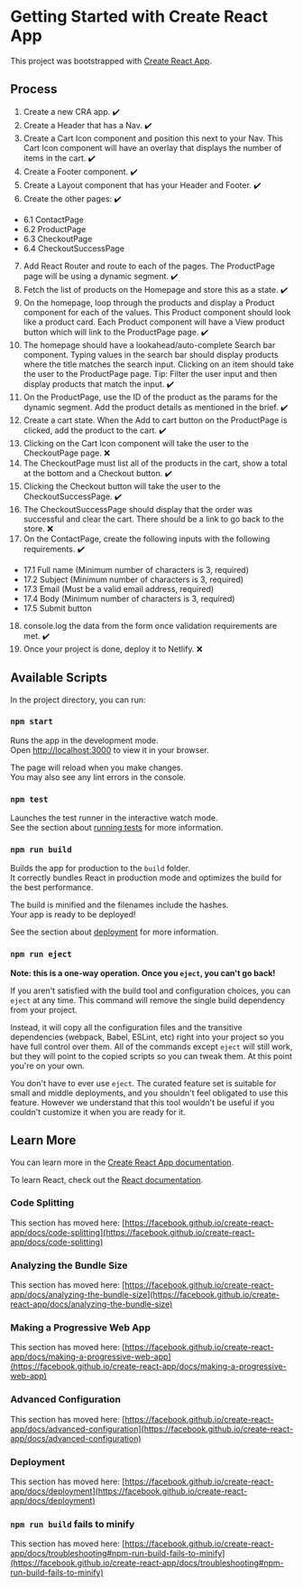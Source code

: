 # Getting Started with Create React App

This project was bootstrapped with [Create React App](https://github.com/facebook/create-react-app).

## Process
1.  Create a new CRA app. :heavy_check_mark:
2. Create a Header that has a Nav. :heavy_check_mark:
3. Create a Cart Icon component and position this next to your Nav. This Cart Icon component will have an overlay that displays the number of items in the cart. :heavy_check_mark:
4. Create a Footer component. :heavy_check_mark:
5. Create a Layout component that has your Header and Footer. :heavy_check_mark:
6. Create the other pages: :heavy_check_mark:
- 6.1 ContactPage
- 6.2 ProductPage
- 6.3 CheckoutPage
- 6.4 CheckoutSuccessPage
7. Add React Router and route to each of the pages. The ProductPage page will be using a dynamic segment. :heavy_check_mark:
8. Fetch the list of products on the Homepage and store this as a state. :heavy_check_mark:
9. On the homepage, loop through the products and display a Product component for each of the values. This Product component should look like a product card. Each Product component will have a View product button which will link to the ProductPage page. :heavy_check_mark:
10. The homepage should have a lookahead/auto-complete Search bar component. Typing values in the search bar should display products where the title matches the search input. Clicking on an item should take the user to the ProductPage page. Tip: Filter the user input and then display products that match the input. :heavy_check_mark:
11. On the ProductPage, use the ID of the product as the params for the dynamic segment. Add the product details as mentioned in the brief. :heavy_check_mark:
12. Create a cart state. When the Add to cart button on the ProductPage is clicked, add the product to the cart. :heavy_check_mark:
13. Clicking on the Cart Icon component will take the user to the CheckoutPage page. :x:
14. The CheckoutPage must list all of the products in the cart, show a total at the bottom and a Checkout button. :heavy_check_mark:
15. Clicking the Checkout button will take the user to the CheckoutSuccessPage. :heavy_check_mark:
16. The CheckoutSuccessPage should display that the order was successful and clear the cart. There should be a link to go back to the store. :x:
17. On the ContactPage, create the following inputs with the following requirements. :heavy_check_mark:
- 17.1 Full name (Minimum number of characters is 3, required)
- 17.2 Subject (Minimum number of characters is 3, required)
- 17.3 Email (Must be a valid email address, required)
- 17.4 Body (Minimum number of characters is 3, required)
- 17.5 Submit button

18. console.log the data from the form once validation requirements are met. :heavy_check_mark:
19. Once your project is done, deploy it to Netlify. :x:

## Available Scripts

In the project directory, you can run:

### `npm start`

Runs the app in the development mode.\
Open [http://localhost:3000](http://localhost:3000) to view it in your browser.

The page will reload when you make changes.\
You may also see any lint errors in the console.

### `npm test`

Launches the test runner in the interactive watch mode.\
See the section about [running tests](https://facebook.github.io/create-react-app/docs/running-tests) for more information.

### `npm run build`

Builds the app for production to the `build` folder.\
It correctly bundles React in production mode and optimizes the build for the best performance.

The build is minified and the filenames include the hashes.\
Your app is ready to be deployed!

See the section about [deployment](https://facebook.github.io/create-react-app/docs/deployment) for more information.

### `npm run eject`

**Note: this is a one-way operation. Once you `eject`, you can't go back!**

If you aren't satisfied with the build tool and configuration choices, you can `eject` at any time. This command will remove the single build dependency from your project.

Instead, it will copy all the configuration files and the transitive dependencies (webpack, Babel, ESLint, etc) right into your project so you have full control over them. All of the commands except `eject` will still work, but they will point to the copied scripts so you can tweak them. At this point you're on your own.

You don't have to ever use `eject`. The curated feature set is suitable for small and middle deployments, and you shouldn't feel obligated to use this feature. However we understand that this tool wouldn't be useful if you couldn't customize it when you are ready for it.

## Learn More

You can learn more in the [Create React App documentation](https://facebook.github.io/create-react-app/docs/getting-started).

To learn React, check out the [React documentation](https://reactjs.org/).

### Code Splitting

This section has moved here: [https://facebook.github.io/create-react-app/docs/code-splitting](https://facebook.github.io/create-react-app/docs/code-splitting)

### Analyzing the Bundle Size

This section has moved here: [https://facebook.github.io/create-react-app/docs/analyzing-the-bundle-size](https://facebook.github.io/create-react-app/docs/analyzing-the-bundle-size)

### Making a Progressive Web App

This section has moved here: [https://facebook.github.io/create-react-app/docs/making-a-progressive-web-app](https://facebook.github.io/create-react-app/docs/making-a-progressive-web-app)

### Advanced Configuration

This section has moved here: [https://facebook.github.io/create-react-app/docs/advanced-configuration](https://facebook.github.io/create-react-app/docs/advanced-configuration)

### Deployment

This section has moved here: [https://facebook.github.io/create-react-app/docs/deployment](https://facebook.github.io/create-react-app/docs/deployment)

### `npm run build` fails to minify

This section has moved here: [https://facebook.github.io/create-react-app/docs/troubleshooting#npm-run-build-fails-to-minify](https://facebook.github.io/create-react-app/docs/troubleshooting#npm-run-build-fails-to-minify)
